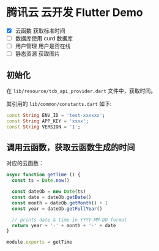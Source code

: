 # 腾讯云 云开发 Flutter Demo
- [x] 云函数 获取标准时间
- [ ] 数据库使用 curd 数据库
- [ ] 用户管理 用户是否在线
- [ ] 静态资源 获取图片

## 初始化
在 `lib/resource/tcb_api_provider.dart` 文件中，获取时间。

其引用的 `lib/common/constants.dart` 如下:

``` dart
const String ENV_ID = 'test-xxxxxx';
const String APP_KEY = 'xxxx';
const String VERSION = '1';
```

## 调用云函数，获取云函数生成的时间
对应的云函数：
``` js
async function getTime () {
  const ts = Date.now()

  const dateOb = new Date(ts)
  const date = dateOb.getDate()
  const month = dateOb.getMonth() + 1
  const year = dateOb.getFullYear()

  // prints date & time in YYYY-MM-DD format
  return year + '-' + month + '-' + date
}

module.exports = getTime
```
